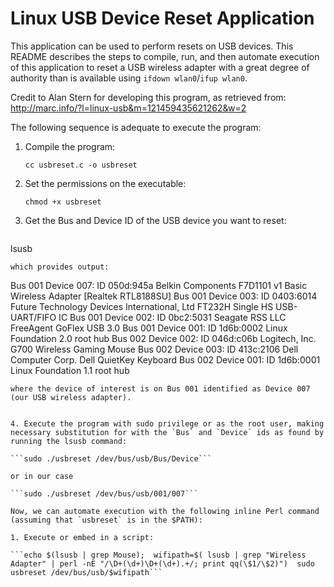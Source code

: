 # Linux USB Device Reset Application

This application can be used to perform resets on USB devices.  This README describes the steps to compile, run, and then automate execution of this application to reset a USB wireless adapter with a great degree of authority than is available using `ifdown wlan0`/`ifup wlan0`.

Credit to Alan Stern for developing this program, as retrieved from: http://marc.info/?l=linux-usb&m=121459435621262&w=2

The following sequence is adequate to execute the program:

1. Compile the program:

   `cc usbreset.c -o usbreset`

2. Set the permissions on the executable:

   `chmod +x usbreset`

3. Get the Bus and Device ID of the USB device you want to reset:

   ```
lsusb
   ```
   which provides output:
   
   ```
Bus 001 Device 007: ID 050d:945a Belkin Components F7D1101 v1 Basic Wireless Adapter [Realtek RTL8188SU]
Bus 001 Device 003: ID 0403:6014 Future Technology Devices International, Ltd FT232H Single HS USB-UART/FIFO IC
Bus 001 Device 002: ID 0bc2:5031 Seagate RSS LLC FreeAgent GoFlex USB 3.0
Bus 001 Device 001: ID 1d6b:0002 Linux Foundation 2.0 root hub
Bus 002 Device 002: ID 046d:c06b Logitech, Inc. G700 Wireless Gaming Mouse
Bus 002 Device 003: ID 413c:2106 Dell Computer Corp. Dell QuietKey Keyboard
Bus 002 Device 001: ID 1d6b:0001 Linux Foundation 1.1 root hub 
   ```
   where the device of interest is on Bus 001 identified as Device 007 (our USB wireless adapter).
   
   
4. Execute the program with sudo privilege or as the root user, making necessary substitution for with the `Bus` and `Device` ids as found by running the lsusb command:

   ```sudo ./usbreset /dev/bus/usb/Bus/Device```
   
   or in our case
   
   ```sudo ./usbreset /dev/bus/usb/001/007```

Now, we can automate execution with the following inline Perl command (assuming that `usbreset` is in the $PATH):

1. Execute or embed in a script:

```echo $(lsusb | grep Mouse);  wifipath=$( lsusb | grep "Wireless Adapter" | perl -nE "/\D+(\d+)\D+(\d+).+/; print qq(\$1/\$2)")  sudo usbreset /dev/bus/usb/$wifipath```
